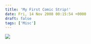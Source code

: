 ```yaml
---
title: 'My First Comic Strip!'
date: Fri, 14 Nov 2008 00:15:54 +0000
draft: false
tags: ['Misc']
---
```


![](/wp-content/uploads/2015/10/search_engine_comic1.jpg)